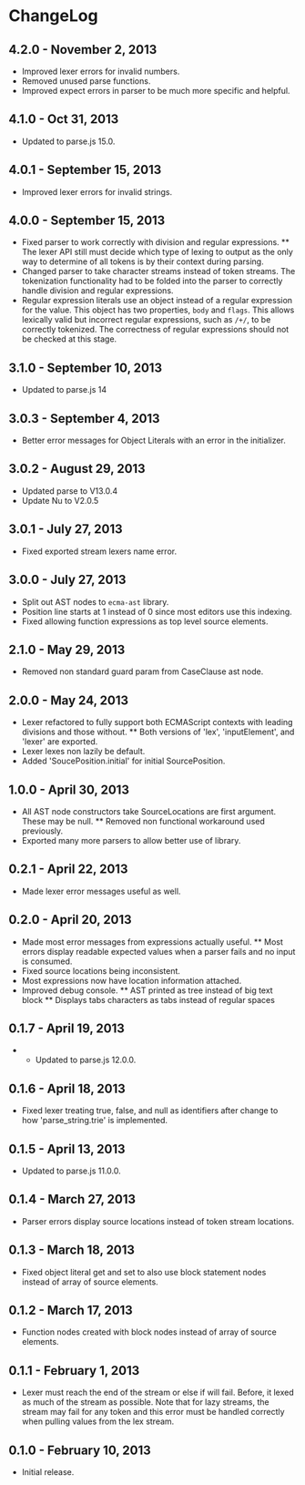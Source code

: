 # ChangeLog

## 4.2.0 - November 2, 2013
* Improved lexer errors for invalid numbers.
* Removed unused parse functions.
* Improved expect errors in parser to be much more specific and helpful.

## 4.1.0 - Oct 31, 2013
* Updated to parse.js 15.0.

## 4.0.1 - September 15, 2013
* Improved lexer errors for invalid strings.

## 4.0.0 - September 15, 2013
* Fixed parser to work correctly with division and regular expressions.
** The lexer API still must decide which type of lexing to output as the only
  way to determine of all tokens is by their context during parsing.
* Changed parser to take character streams instead of token streams. The tokenization
  functionality had to be folded into the parser to correctly handle  division
  and regular expressions.
* Regular expression literals use an object instead of a regular expression
  for the value. This object has two properties, `body` and `flags`. This
  allows lexically valid but incorrect regular expressions, such as `/+/`, to be
  correctly tokenized. The correctness of regular expressions should not be
  checked at this stage.

## 3.1.0 - September 10, 2013
* Updated to parse.js 14

## 3.0.3 - September 4, 2013
* Better error messages for Object Literals with an error in the initializer.

## 3.0.2 - August 29, 2013
* Updated parse to V13.0.4
* Update Nu to V2.0.5

## 3.0.1 - July 27, 2013
* Fixed exported stream lexers name error.

## 3.0.0 - July 27, 2013
* Split out AST nodes to `ecma-ast` library.
* Position line starts at 1 instead of 0 since most editors use this indexing.
* Fixed allowing function expressions as top level source elements.

## 2.1.0 - May 29, 2013 ##
* Removed non standard guard param from CaseClause ast node.

## 2.0.0 - May 24, 2013 ##
* Lexer refactored to fully support both ECMAScript contexts with leading 
  divisions and those without.
** Both versions of 'lex', 'inputElement', and 'lexer' are exported.
* Lexer lexes non lazily be default.
* Added 'SoucePosition.initial' for initial SourcePosition.

## 1.0.0 - April 30, 2013 ##
* All AST node constructors take SourceLocations are first argument. These may
  be null. 
** Removed non functional workaround used previously.
* Exported many more parsers to allow better use of library.

## 0.2.1 - April 22, 2013 ##
* Made lexer error messages useful as well.

## 0.2.0 - April 20, 2013 ##
* Made most error messages from expressions actually useful.
** Most errors display readable expected values when a parser fails and
  no input is consumed.
* Fixed source locations being inconsistent.
* Most expressions now have location information attached.
* Improved debug console.
** AST printed as tree instead of big text block
** Displays tabs characters as tabs instead of regular spaces

## 0.1.7 - April 19, 2013 ##
* * Updated to parse.js 12.0.0.
  
## 0.1.6 - April 18, 2013 ##
* Fixed lexer treating true, false, and null as identifiers after change to 
  how 'parse_string.trie' is implemented.

## 0.1.5 - April 13, 2013 ##
* Updated to parse.js 11.0.0.

## 0.1.4 - March 27, 2013 ##
* Parser errors display source locations instead of token stream locations.

## 0.1.3 - March 18, 2013 ##
* Fixed object literal get and set to also use block statement nodes instead of
  array of source elements.

## 0.1.2 - March 17, 2013 ##
* Function nodes created with block nodes instead of array of source elements.

## 0.1.1 - February 1, 2013 ##
* Lexer must reach the end of the stream or else if will fail. Before, it lexed
  as much of the stream as possible. Note that for lazy streams, the stream
  may fail for any token and this error must be handled correctly when pulling
  values from the lex stream.

## 0.1.0 - February 10, 2013 ##
* Initial release.
